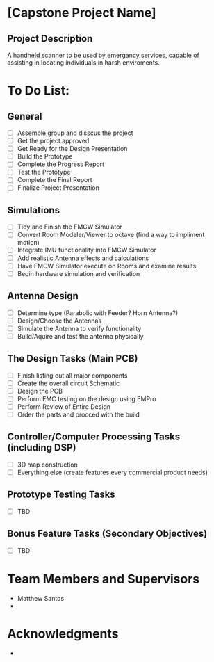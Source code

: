 # [Capstone Project Name]
## Project Description
A handheld scanner to be used by emergancy services, capable of assisting in locating individuals in harsh enviroments.
# To Do List:
## General
- [ ] Assemble group and disscus the project
- [ ] Get the project approved
- [ ] Get Ready for the Design Presentation
- [ ] Build the Prototype
- [ ] Complete the Progress Report
- [ ] Test the Prototype
- [ ] Complete the Final Report
- [ ] Finalize Project Presentation
## Simulations
- [ ] Tidy and Finish the FMCW Simulator
- [ ] Convert Room Modeler/Viewer to octave (find a way to impliment motion)
- [ ] Integrate IMU functionality into FMCW Simulator
- [ ] Add realistic Antenna effects and calculations
- [ ] Have FMCW Simulator execute on Rooms and examine results
- [ ] Begin hardware simulation and verification
## Antenna Design
- [ ] Determine type (Parabolic with Feeder? Horn Antenna?)
- [ ] Design/Choose the Antennas
- [ ] Simulate the Antenna to verify functionality
- [ ] Build/Aquire and test the antenna physically
## The Design Tasks (Main PCB)
- [ ] Finish listing out all major components
- [ ] Create the overall circuit Schematic
- [ ] Design the PCB
- [ ] Perform EMC testing on the design using EMPro
- [ ] Perform Review of Entire Design
- [ ] Order the parts and procced with the build
## Controller/Computer Processing Tasks (including DSP)
- [ ] 3D map construction
- [ ] Everything else (create features every commercial product needs)
## Prototype Testing Tasks
- [ ] TBD
## Bonus Feature Tasks (Secondary Objectives)
- [ ] TBD

# Team Members and Supervisors
* Matthew Santos
*

# Acknowledgments
*
